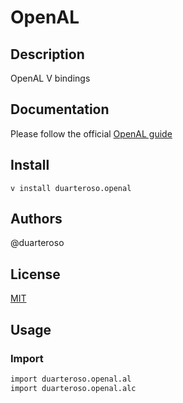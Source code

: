 # OpenAL

## Description
OpenAL V bindings

## Documentation
Please follow the official [OpenAL guide](https://www.openal.org/documentation/OpenAL_Programmers_Guide.pdf)

## Install
`v install duarteroso.openal`

## Authors
@duarteroso

## License
[MIT](https://opensource.org/licenses/MIT)

## Usage

### Import

```v
import duarteroso.openal.al
import duarteroso.openal.alc
```
